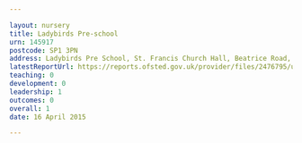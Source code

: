 ```yaml
---

layout: nursery
title: Ladybirds Pre-school
urn: 145917
postcode: SP1 3PN
address: Ladybirds Pre School, St. Francis Church Hall, Beatrice Road, SALISBURY, SP1 3PN
latestReportUrl: https://reports.ofsted.gov.uk/provider/files/2476795/urn/145917.pdf
teaching: 0
development: 0
leadership: 1
outcomes: 0
overall: 1
date: 16 April 2015

---
```

